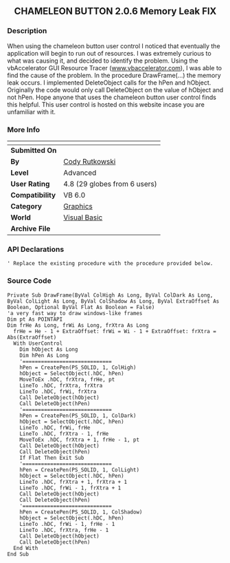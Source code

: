 ﻿<div align="center">

## CHAMELEON BUTTON 2\.0\.6 Memory Leak FIX


</div>

### Description

When using the chameleon button user control I noticed that eventually the application will begin to run out of resources. I was extremely curious to what was causing it, and decided to identify the problem. Using the vbAccelerator GUI Resource Tracer (www.vbaccelerator.com), I was able to find the cause of the problem. In the procedure DrawFrame(...) the memory leak occurs. I implemented DeleteObject calls for the hPen and hObject. Originally the code would only call DeleteObject on the value of hObject and not hPen. Hope anyone that uses the chameleon button user control finds this helpful. This user control is hosted on this website incase you are unfamiliar with it.
 
### More Info
 


<span>             |<span>
---                |---
**Submitted On**   |
**By**             |[Cody Rutkowski](https://github.com/Planet-Source-Code/PSCIndex/blob/master/ByAuthor/cody-rutkowski.md)
**Level**          |Advanced
**User Rating**    |4.8 (29 globes from 6 users)
**Compatibility**  |VB 6\.0
**Category**       |[Graphics](https://github.com/Planet-Source-Code/PSCIndex/blob/master/ByCategory/graphics__1-46.md)
**World**          |[Visual Basic](https://github.com/Planet-Source-Code/PSCIndex/blob/master/ByWorld/visual-basic.md)
**Archive File**   |[](https://github.com/Planet-Source-Code/cody-rutkowski-chameleon-button-2-0-6-memory-leak-fix__1-70509/archive/master.zip)

### API Declarations

```
' Replace the existing procedure with the procedure provided below.
```


### Source Code

```
Private Sub DrawFrame(ByVal ColHigh As Long, ByVal ColDark As Long, ByVal ColLight As Long, ByVal ColShadow As Long, ByVal ExtraOffset As Boolean, Optional ByVal Flat As Boolean = False)
'a very fast way to draw windows-like frames
Dim pt As POINTAPI
Dim frHe As Long, frWi As Long, frXtra As Long
  frHe = He - 1 + ExtraOffset: frWi = Wi - 1 + ExtraOffset: frXtra = Abs(ExtraOffset)
  With UserControl
    Dim hObject As Long
    Dim hPen As Long
    '=============================
    hPen = CreatePen(PS_SOLID, 1, ColHigh)
    hObject = SelectObject(.hDC, hPen)
    MoveToEx .hDC, frXtra, frHe, pt
    LineTo .hDC, frXtra, frXtra
    LineTo .hDC, frWi, frXtra
    Call DeleteObject(hObject)
    Call DeleteObject(hPen)
    '=============================
    hPen = CreatePen(PS_SOLID, 1, ColDark)
    hObject = SelectObject(.hDC, hPen)
    LineTo .hDC, frWi, frHe
    LineTo .hDC, frXtra - 1, frHe
    MoveToEx .hDC, frXtra + 1, frHe - 1, pt
    Call DeleteObject(hObject)
    Call DeleteObject(hPen)
    If Flat Then Exit Sub
    '=============================
    hPen = CreatePen(PS_SOLID, 1, ColLight)
    hObject = SelectObject(.hDC, hPen)
    LineTo .hDC, frXtra + 1, frXtra + 1
    LineTo .hDC, frWi - 1, frXtra + 1
    Call DeleteObject(hObject)
    Call DeleteObject(hPen)
    '=============================
    hPen = CreatePen(PS_SOLID, 1, ColShadow)
    hObject = SelectObject(.hDC, hPen)
    LineTo .hDC, frWi - 1, frHe - 1
    LineTo .hDC, frXtra, frHe - 1
    Call DeleteObject(hObject)
    Call DeleteObject(hPen)
  End With
End Sub
```

